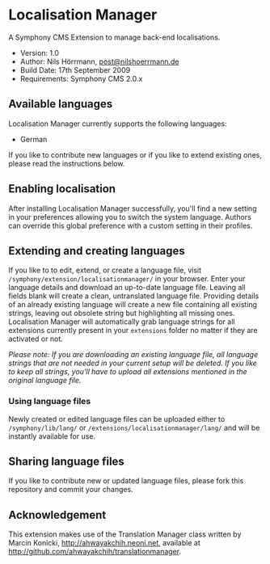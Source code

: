 # Localisation Manager

A Symphony CMS Extension to manage back-end localisations.

- Version: 1.0
- Author: Nils Hörrmann, post@nilshoerrmann.de
- Build Date: 17th September 2009
- Requirements: Symphony CMS 2.0.x

## Available languages

Localisation Manager currently supports the following languages:

- German

If you like to contribute new languages or if you like to extend existing ones, please read the instructions below.

## Enabling localisation

After installing Localisation Manager successfully, you'll find a new setting in your preferences allowing you to switch the system language. Authors can override this global preference with a custom setting in their profiles.

## Extending and creating languages

If you like to to edit, extend, or create a language file, visit `/symphony/extension/localisationmanager/` in your browser. Enter your language details and download an up-to-date language file. Leaving all fields blank will create a clean, untranslated language file. Providing details of an already existing language will create a new file containing all existing strings, leaving out obsolete string but highlighting all missing ones. Localisation Manager will automatically grab language strings for all extensions currently present in your `extensions` folder no matter if they are activated or not. 

*Please note: If you are downloading an existing language file, all language strings that are not needed in your current setup will be deleted. If you like to keep all strings, you'll have to upload all extensions mentioned in the original language file.*

### Using language files

Newly created or edited language files can be uploaded either to `/symphony/lib/lang/` or `/extensions/localisationmanager/lang/` and will be instantly available for use.

## Sharing language files

If you like to contribute new or updated language files, please fork this repository and commit your changes.

## Acknowledgement

This extension makes use of the Translation Manager class written by Marcin Konicki, http://ahwayakchih.neoni.net, available at <http://github.com/ahwayakchih/translationmanager>.
